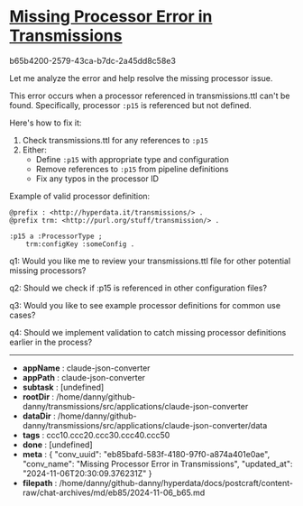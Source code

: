 # [Missing Processor Error in Transmissions](https://claude.ai/chat/eb85bafd-583f-4180-97f0-a874a401e0ae)

b65b4200-2579-43ca-b7dc-2a45dd8c58e3

 Let me analyze the error and help resolve the missing processor issue.

This error occurs when a processor referenced in transmissions.ttl can't be found. Specifically, processor `:p15` is referenced but not defined.

Here's how to fix it:

1. Check transmissions.ttl for any references to `:p15`
2. Either:
   - Define `:p15` with appropriate type and configuration
   - Remove references to `:p15` from pipeline definitions
   - Fix any typos in the processor ID

Example of valid processor definition:

```turtle
@prefix : <http://hyperdata.it/transmissions/> .
@prefix trm: <http://purl.org/stuff/transmission/> .

:p15 a :ProcessorType ;
    trm:configKey :someConfig .
```

q1: Would you like me to review your transmissions.ttl file for other potential missing processors?

q2: Should we check if :p15 is referenced in other configuration files?

q3: Would you like to see example processor definitions for common use cases?

q4: Should we implement validation to catch missing processor definitions earlier in the process?

---

* **appName** : claude-json-converter
* **appPath** : claude-json-converter
* **subtask** : [undefined]
* **rootDir** : /home/danny/github-danny/transmissions/src/applications/claude-json-converter
* **dataDir** : /home/danny/github-danny/transmissions/src/applications/claude-json-converter/data
* **tags** : ccc10.ccc20.ccc30.ccc40.ccc50
* **done** : [undefined]
* **meta** : {
  "conv_uuid": "eb85bafd-583f-4180-97f0-a874a401e0ae",
  "conv_name": "Missing Processor Error in Transmissions",
  "updated_at": "2024-11-06T20:30:09.376231Z"
}
* **filepath** : /home/danny/github-danny/hyperdata/docs/postcraft/content-raw/chat-archives/md/eb85/2024-11-06_b65.md